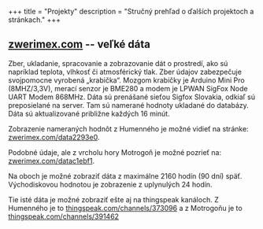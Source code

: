 +++
title = "Projekty"
description = "Stručný prehľad o ďalších projektoch a stránkach."
+++

## [zwerimex.com](https://zwerimex.com/) -- veľké dáta

Zber, ukladanie, spracovanie a zobrazovanie dát o prostredí, ako sú napríklad teplota, vlhkosť či atmosférický tlak. Zber údajov zabezpečuje svojpomocne vyrobená „krabička“. Mozgom krabičky je Arduino Mini Pro (8MHZ/3,3V), merací senzor je BME280 a modem je LPWAN SigFox Node UART Modem 868MHz. Dáta sú prenášané sieťou Sigfox Slovakia, odkiaľ sú preposielané na server. Tam sú namerané hodnoty ukladané do databázy. Dáta sú aktualizované približne každých 16 minút.

Zobrazenie nameraných hodnôt z Humenného je možné vidieť na stránke: [zwerimex.com/data2293e0](https://zwerimex.com/data2293e0).

Podobné údaje, ale z vrcholu hory Motrogoň je možné pozrieť na: [zwerimex.com/datac1ebf1](https://zwerimex.com/datac1ebf1).

Na oboch je možné zobraziť dáta z maximálne 2160 hodín (90 dní) späť. Východiskovou hodnotou je zobrazenie z uplynulých 24 hodín.

Tie isté dáta je možné zobraziť ešte aj na thingspeak kanáloch. Z Humenného je to [thingspeak.com/channels/373096](https://thingspeak.com/channels/373096) a z Motrogoňu je to [thingspeak.com/channels/391462](https://thingspeak.com/channels/391462)
